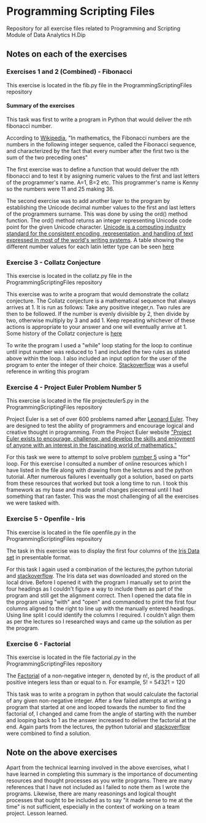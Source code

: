 # Programming Scripting Files

Repository for all exercise files related to Programming and Scripting Module of Data Analytics H.Dip

## Notes on each of the exercises

### Exercises 1 and 2 (Combined) - Fibonacci
This exercise is located in the fib.py file in the ProgrammingScriptingFiles repository
#### Summary of the exercises
This task was first to write a program in Python that would deliver the nth fibonacci number. 

According to [Wikipedia](https://en.wikipedia.org/wiki/Fibonacci_number), "In mathematics, the Fibonacci numbers are the numbers in the following integer sequence, called the Fibonacci sequence, and characterized by the fact that every number after the first two is the sum of the two preceding ones"

The first exercise was to define a function that would deliver the nth fibonacci and to test it by asigning numeric values to the first and last letters of the programmer's name. A=1, B=2 etc. This programmer's name is Kenny so the numbers were 11 and 25 making 36.

The second exercise was to add another layer to the program by establishing the Unicode decimal number values to the first and last letters of the programmers surname.  This was done by using the ord() method function. The ord() method returns an integer representing Unicode code point for the given Unicode character. [Unicode is a computing industry standard for the consistent encoding, representation, and handling of text expressed in most of the world's writing systems](https://en.wikipedia.org/wiki/Unicode). A table showing the different number values for each latin letter type can be seen [here](https://unicodelookup.com/)


### Exercise 3 - Collatz Conjecture
This exercise is located in the collatz.py file in the ProgrammingScriptingFiles repository

This exercise was to write a program that would demonstrate the collatz conjecture. The Collatz conjecture is a mathematical sequence that always arrives at 1.  It is run as follows:  Take any positive integer,n.  Two rules are then to be followed.  If the number is evenly divisible by 2, then divide by two, otherwise multiply by 3 and add 1.  Keep repeating whichever of these actions is appropriate to your answer and one will eventually arrive at 1.  Some history of the Collatz conjecture is [here](https://study.com/academy/lesson/history-of-the-collatz-conjecture.html)

To write the program I used a "while" loop stating for the loop to continue until input number was reduced to 1 and included the two rules as stated above within the loop.  I also included an input option for the user of the program to enter the integer of their choice.  [Stackoverflow](https://stackoverflow.com/questions/13366830/collatz-conjecture-sequence) was a useful reference in writing this program

### Exercise 4 - Project Euler Problem Number 5
This exercise is located in the file projecteuler5.py in the ProgrammingScriptingFiles repository

Project Euler is a set of over 600 problems named after [Leonard Euler](https://en.wikipedia.org/wiki/Leonhard_Euler).  They are designed to test the ability of programmers and encourage logical and creative thought in programming.  From the Project Euler website ["Project Euler exists to encourage, challenge, and develop the skills and enjoyment of anyone with an interest in the fascinating world of mathematics."](https://projecteuler.net/)

For this task we were to attempt to solve problem [number 5](https://projecteuller.net/problem=5) using a "for" loop. For this exercise I consulted a number of online resources which I have listed in the file along with drawing from the lectures and the python tutorial.  After numerous failures I eventually got a solution, based on parts from these resources that worked but took a long time to run.  I took this framework as my base and made small changes piecemeal until I had something that ran faster. This was the most challenging of all the exercises we were tasked with.

### Exercise 5 - Openfile - Iris
This exercise is located in the file openfile.py in the ProgrammingScriptingFiles repository

The task in this exercise was to display the first four columns of the [Iris Data set](https://en.wikipedia.org/wiki/Iris_flower_data_set) in presentable format.

For this task I again used a combination of the lectures,the python tutorial and [stackoverflow](https://stackoverflow.com/questions/8234445/python-format-output-string-right-alignment). The Iris data set was downloaded and stored on the local drive. Before I opened it with the program I manually set to print the four headings as I couldn't figure a way to include them as part of the program and still get the alignment correct.  Then I opened the data file in the program using "with" and "open" and commanded to print the first four columns aligned to the right to line up with the manually entered headings.  Using line split I could identify the columns I required.  I couldn't align them as per the lectures so I researched ways and came up the solution as per the program.

### Exercise 6 - Factorial
This exercise is located in the file factorial.py in the ProgrammingScriptingFiles repository

The [Factorial](https://en.wikipedia.org/wiki/Factorial) of a non-negative integer n, denoted by n!, is the product of all positive integers less than or equal to n. For example, 5! = 5*4*3*2*1 = 120

This task was to write a program in python that would calculate the factorial of any given non-negative integer.  After a few failed attempts at writing a program that started at one and looped towards the number to find the factorial of, I changed and came from the angle of starting with the number and looping back to 1 as the answer increased to deliver the factorial at the end.  Again parts from the lectures, the python tutorial and [stackoverflow](https://stackoverflow.com/questions/5136447/function-for-factorial-in-python) were combined to find a solution.

## Note on the above exercises
Apart from the technical learning involved in the above exercises, what I have learned in completing this summary is the importance of documenting resources and thought processes as you write programs.  There are many references that I have not included as I failed to note them as I wrote the programs.  Likewise, there are many reasonings and logical thought processes that ought to be included as to say "it made sense to me at the time" is not sufficient, especially in the context of working on a team project. Lesson learned.


